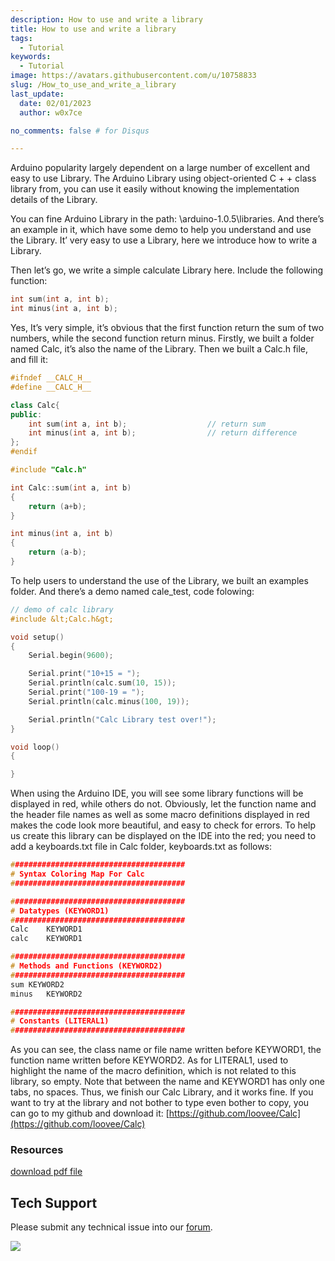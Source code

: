 ```yaml
---
description: How to use and write a library
title: How to use and write a library
tags:
  - Tutorial
keywords:
  - Tutorial
image: https://avatars.githubusercontent.com/u/10758833
slug: /How_to_use_and_write_a_library
last_update:
  date: 02/01/2023
  author: w0x7ce

no_comments: false # for Disqus

---
```


Arduino popularity largely dependent on a large number of excellent and easy to use Library. The Arduino Library using object-oriented C + + class library from, you can use it easily without knowing the implementation details of the Library.

You can fine Arduino Library in the path: \arduino-1.0.5\libraries. And there’s an example in it, which have some demo to help you understand and use the Library.
It’ very easy to use a Library, here we introduce how to write a Library.

Then let’s go, we write a simple calculate Library here. Include the following function:

```c++
int sum(int a, int b);
int minus(int a, int b);
```

Yes, It’s very simple, it’s obvious that the first function return the sum of two numbers, while the second function return minus.
Firstly, we built a folder named Calc, it’s also the name of the Library.
Then we built a Calc.h file, and fill it:

```c++
#ifndef __CALC_H__
#define __CALC_H__

class Calc{
public:
    int sum(int a, int b);                  // return sum
    int minus(int a, int b);                // return difference
};
#endif
```

```c++ title="Calc.cpp"
#include "Calc.h"

int Calc::sum(int a, int b)
{
    return (a+b);
}

int minus(int a, int b)
{
    return (a-b);
}
```

To help users to understand the use of the Library, we built an examples folder. And there’s a demo named cale_test, code folowing:

```c++
// demo of calc library
#include &lt;Calc.h&gt;

void setup()
{
    Serial.begin(9600);

    Serial.print("10+15 = ");
    Serial.println(calc.sum(10, 15));
    Serial.print("100-19 = ");
    Serial.println(calc.minus(100, 19));

    Serial.println("Calc Library test over!");
}

void loop()
{

}

```

When using the Arduino IDE, you will see some library functions will be displayed in red, while others do not. Obviously, let the function name and the header file names as well as some macro definitions displayed in red makes the code look more beautiful, and easy to check for errors.
To help us create this library can be displayed on the IDE into the red; you need to add a keyboards.txt file in Calc folder, keyboards.txt as follows:

```c++
#######################################
# Syntax Coloring Map For Calc
#######################################

#######################################
# Datatypes (KEYWORD1)
#######################################
Calc	KEYWORD1
calc	KEYWORD1

#######################################
# Methods and Functions (KEYWORD2)
#######################################
sum	KEYWORD2
minus	KEYWORD2

#######################################
# Constants (LITERAL1)
#######################################
```


As you can see, the class name or file name written before KEYWORD1, the function name written before KEYWORD2. As for LITERAL1, used to highlight the name of the macro definition, which is not related to this library, so empty. Note that between the name and KEYWORD1 has only one tabs, no spaces.
Thus, we finish our Calc Library, and it works fine. If you want to try at the library and not bother to type even bother to copy, you can go to my github and download it: [https://github.com/loovee/Calc](https://github.com/loovee/Calc)

###   Resources

[download pdf file](https://files.seeedstudio.com/wiki/How_to_use_and_write_a_library/res/How_to_use_and_write_a_library.pdf)

## Tech Support
Please submit any technical issue into our [forum](https://forum.seeedstudio.com/). 
<br />
<p style={{textAlign: 'center'}}><a href="https://www.seeedstudio.com/act-4.html?utm_source=wiki&utm_medium=wikibanner&utm_campaign=newproducts" target="_blank"><img src="https://files.seeedstudio.com/wiki/Wiki_Banner/new_product.jpg" /></a></p>
